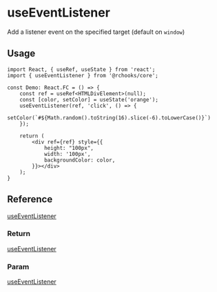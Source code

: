 # useEventListener

Add a listener event on the specified target (default on `window`)

## Usage
```tsx
import React, { useRef, useState } from 'react';
import { useEventListener } from '@rchooks/core';

const Demo: React.FC = () => {
    const ref = useRef<HTMLDivElement>(null);
    const [color, setColor] = useState('orange');
    useEventListener(ref, 'click', () => {
        setColor(`#${Math.random().toString(16).slice(-6).toLowerCase()}`)
    });

    return (
        <div ref={ref} style={{
            height: "100px",
            width: '100px',
            backgroundColor: color,
        }}></div>
    );
}
```

## Reference
[useEventListener](./index.ts)
### Return
[useEventListener](./index.ts)
### Param
[useEventListener](./index.ts)